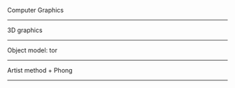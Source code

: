 Computer Graphics

____________________________________________________________________________________________________________________________

3D graphics

____________________________________________________________________________________________________________________________
Object model: tor

____________________________________________________________________________________________________________________________

Artist method + Phong

____________________________________________________________________________________________________________________________
